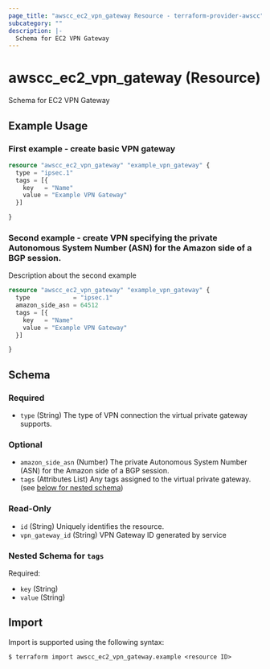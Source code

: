 ```yaml
---
page_title: "awscc_ec2_vpn_gateway Resource - terraform-provider-awscc"
subcategory: ""
description: |-
  Schema for EC2 VPN Gateway
---
```


# awscc_ec2_vpn_gateway (Resource)

Schema for EC2 VPN Gateway

## Example Usage

### First example - create basic VPN gateway

```terraform
resource "awscc_ec2_vpn_gateway" "example_vpn_gateway" {
  type = "ipsec.1"
  tags = [{
    key   = "Name"
    value = "Example VPN Gateway"
  }]

}
```

### Second example - create VPN specifying the private Autonomous System Number (ASN) for the Amazon side of a BGP session.
Description about the second example
```terraform
resource "awscc_ec2_vpn_gateway" "example_vpn_gateway" {
  type            = "ipsec.1"
  amazon_side_asn = 64512
  tags = [{
    key   = "Name"
    value = "Example VPN Gateway"
  }]

}
```

<!-- schema generated by tfplugindocs -->
## Schema

### Required

- `type` (String) The type of VPN connection the virtual private gateway supports.

### Optional

- `amazon_side_asn` (Number) The private Autonomous System Number (ASN) for the Amazon side of a BGP session.
- `tags` (Attributes List) Any tags assigned to the virtual private gateway. (see [below for nested schema](#nestedatt--tags))

### Read-Only

- `id` (String) Uniquely identifies the resource.
- `vpn_gateway_id` (String) VPN Gateway ID generated by service

<a id="nestedatt--tags"></a>
### Nested Schema for `tags`

Required:

- `key` (String)
- `value` (String)

## Import

Import is supported using the following syntax:

```shell
$ terraform import awscc_ec2_vpn_gateway.example <resource ID>
```